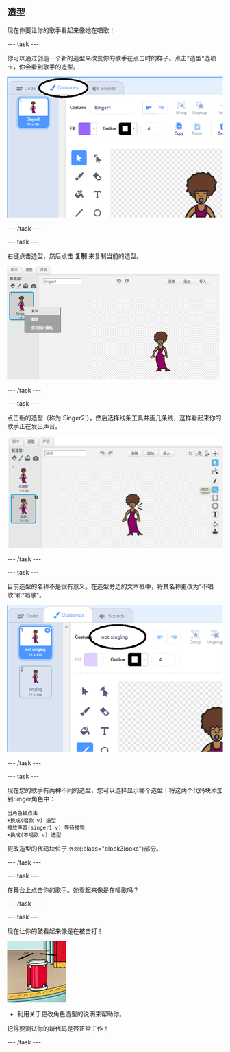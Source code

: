 ## 造型

现在你要让你的歌手看起来像她在唱歌！

\--- task \---

你可以通过创造一个新的造型来改变你的歌手在点击时的样子。点击”造型“选项卡，你会看到歌手的造型。

![截屏](images/band-singer-costume-annotated.png)

\--- /task \---

\--- task \---

右键点击造型，然后点击 **复制** 来复制当前的造型。

![截屏](images/band-singer-duplicate.png)

\--- /task \---

\--- task \---

点击新的造型（称为'Singer2'），然后选择线条工具并画几条线，这样看起来你的歌手正在发出声音。

![截屏](images/band-singer-click.png)

\--- /task \---

\--- task \---

目前造型的名称不是很有意义。在造型旁边的文本框中，将其名称更改为“不唱歌”和“唱歌”。

![截屏](images/band-singer-name-annotated.png)

\--- /task \---

\--- task \---

现在您的歌手有两种不同的造型，您可以选择显示哪个造型！将这两个代码块添加到Singer角色中：

```blocks3
当角色被点击
+换成(唱歌 v) 造型
播放声音(singer1 v) 等待播完
+换成(不唱歌 v) 造型
```

更改造型的代码块位于 `外观`{:class="block3looks"}部分。

\--- /task \---

\--- task \---

在舞台上点击你的歌手。她看起来像是在唱歌吗？

\--- /task \---

\--- task \---

现在让你的鼓看起来像是在被击打！

![截屏](images/band-drum-final.png)

- 利用关于更改角色造型的说明来帮助你。

记得要测试你的新代码是否正常工作！

\--- /task \---